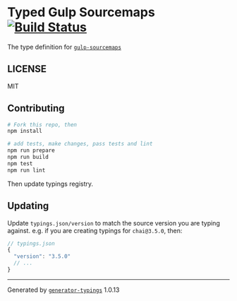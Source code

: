 # Typed Gulp Sourcemaps  [![Build Status](https://travis-ci.org/it@github.com:natevecc/typed-gulp-sourcemaps.svg?branch=master)](https://travis-ci.org/it@github.com:natevecc/typed-gulp-sourcemaps)


The type definition for [`gulp-sourcemaps`](git://github.com/floridoo/gulp-sourcemaps.git)

## LICENSE

MIT

## Contributing

```sh
# Fork this repo, then
npm install
```

```sh
# add tests, make changes, pass tests and lint
npm run prepare
npm run build
npm test
npm run lint
```

Then update typings registry.

## Updating

Update `typings.json/version` to match the source version you are typing against.
e.g. if you are creating typings for `chai@3.5.0`, then:

```js
// typings.json
{
  "version": "3.5.0"
  // ...
}
```

----

Generated by [`generator-typings`](https://github.com/typings/generator-typings) 1.0.13
